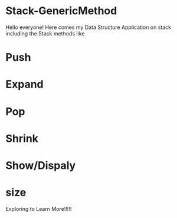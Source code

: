 # Stack-GenericMethod
Hello everyone!
Here comes my Data Structure Application on stack including the Stack methods like
   # Push
   # Expand
   # Pop
   # Shrink
   # Show/Dispaly
   # size

   Exploring to Learn More!!!!!
